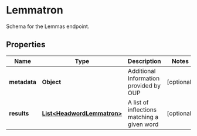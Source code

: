 

# Lemmatron

Schema for the Lemmas endpoint.

## Properties

Name | Type | Description | Notes
------------ | ------------- | ------------- | -------------
**metadata** | **Object** | Additional Information provided by OUP |  [optional]
**results** | [**List&lt;HeadwordLemmatron&gt;**](HeadwordLemmatron.md) | A list of inflections matching a given word |  [optional]



